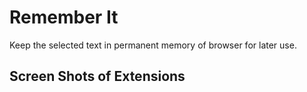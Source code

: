 #  Remember It
Keep the selected text in permanent memory of browser for later use.

## Screen Shots of Extensions
